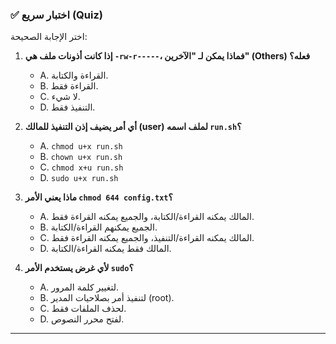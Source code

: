 ### ✅ اختبار سريع (Quiz)
اختر الإجابة الصحيحة:

1.  **إذا كانت أذونات ملف هي `-rw-r-----`، فماذا يمكن لـ "الآخرين" (Others) فعله؟**
    * A. القراءة والكتابة.
    * B. القراءة فقط.
    * C. لا شيء.
    * D. التنفيذ فقط.

2.  **أي أمر يضيف إذن التنفيذ للمالك (user) لملف اسمه `run.sh`؟**
    * A. `chmod u+x run.sh`
    * B. `chown u+x run.sh`
    * C. `chmod x+u run.sh`
    * D. `sudo u+x run.sh`

3.  **ماذا يعني الأمر `chmod 644 config.txt`؟**
    * A. المالك يمكنه القراءة/الكتابة، والجميع يمكنه القراءة فقط.
    * B. الجميع يمكنهم القراءة/الكتابة.
    * C. المالك يمكنه القراءة/التنفيذ، والجميع يمكنه القراءة فقط.
    * D. المالك فقط يمكنه القراءة/الكتابة.

4.  **لأي غرض يستخدم الأمر `sudo`؟**
    * A. لتغيير كلمة المرور.
    * B. لتنفيذ أمر بصلاحيات المدير (root).
    * C. لحذف الملفات فقط.
    * D. لفتح محرر النصوص.

---